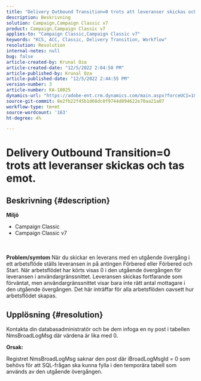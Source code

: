 ```yaml
---
title: "Delivery Outbound Transition=0 trots att leveranser skickas och tas emot."
description: Beskrivning
solution: Campaign,Campaign Classic v7
product: Campaign,Campaign Classic v7
applies-to: "Campaign Classic,Campaign Classic v7"
keywords: "KCS, ACC, Classic, Delivery Transition, Workflow"
resolution: Resolution
internal-notes: null
bug: false
article-created-by: Krunal Oza
article-created-date: "12/5/2022 2:04:58 PM"
article-published-by: Krunal Oza
article-published-date: "12/5/2022 2:44:55 PM"
version-number: 3
article-number: KA-18025
dynamics-url: "https://adobe-ent.crm.dynamics.com/main.aspx?forceUCI=1&pagetype=entityrecord&etn=knowledgearticle&id=adaee7c7-a574-ed11-81aa-6045bd006c82"
source-git-commit: 8e2fb22f45b1d68dc0f9744d894622e70aa21a07
workflow-type: tm+mt
source-wordcount: '163'
ht-degree: 4%

---
```


# Delivery Outbound Transition=0 trots att leveranser skickas och tas emot.

## Beskrivning {#description}

<b>Miljö</b>
- Campaign Classic
- Campaign Classic v7

<br> <br><b>Problem/symtom</b>
När du skickar en leverans med en utgående övergång i ett arbetsflöde ställs leveransen in på antingen Förbered eller Förbered och Start. När arbetsflödet har körts visas 0 i den utgående övergången för leveransen i användargränssnittet. Leveransen skickas fortfarande som förväntat, men användargränssnittet visar bara inte rätt antal mottagare i den utgående övergången. Det här inträffar för alla arbetsflöden oavsett hur arbetsflödet skapas.




## Upplösning {#resolution}


Kontakta din databasadministratör och be dem infoga en ny post i tabellen NmsBroadLogMsg där värdena är lika med 0.



<b>Orsak:</b>

Registret NmsBroadLogMsg saknar den post där iBroadLogMsgId = 0 som behövs för att SQL-frågan ska kunna fylla i den temporära tabell som används av den utgående övergången.
